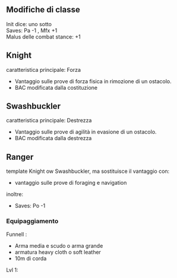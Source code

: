 ## Modifiche di classe
Init dice: uno sotto  
Saves: Pa -1 , Mfx +1  
Malus delle combat stance: +1

## Knight

caratteristica principale: Forza 
- Vantaggio sulle prove di forza fisica in rimozione di un ostacolo.
- BAC modificata dalla costituzione 

## Swashbuckler

caratteristica principale: Destrezza
- Vantaggio sulle prove di agilità in evasione di un ostacolo.
- BAC modificata dalla destrezza

## Ranger

template Knight ow Swashbuckler, ma sostituisce il vantaggio con:
- vantaggio sulle prove di foraging e navigation

inoltre:

- Saves: Po -1



### Equipaggiamento 

Funnell : 

- Arma media e scudo o arma grande
- armatura heavy cloth o soft leather
- 10m di corda
  
Lvl 1: